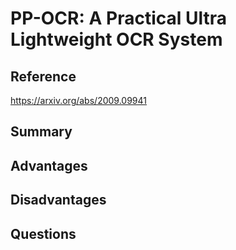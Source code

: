 # PP-OCR: A Practical Ultra Lightweight OCR System
## Reference

https://arxiv.org/abs/2009.09941

## Summary

## Advantages

## Disadvantages

## Questions
